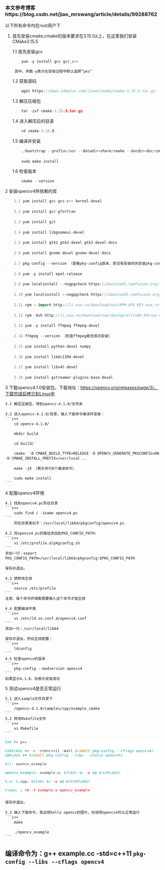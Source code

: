 ### 本文参考博客https://blog.csdn.net/jiao_mrswang/article/details/99288762

以下所有命令均在root用户下

1. 首先安装cmake,cmake的版本要求在3.15.1以上，在这里我们安装CMake3.15.5
	
	1.1 首先安装gcc
	```c++
		yum -y install gcc gcc_c++
	```
		其中，参数-y表示在安装过程中默认选择“yes"
		
	1.2 获取源码
	```c++
		wget https://down.24kplus.com/linux/cmake/cmake-3.15.5.tar.gz
	```
	1.3 解压压缩包
	```c++
		tar -zxf cmake-3.15.5.tar.gz
	```
	1.4 进入解压后的目录
	```c++
		cd cmake-3.15.5
	```
	1.5 编译并安装
	```c++
		./bootstrap --prefix=/usr --datadir=share/cmake --docdir=doc/cmake && make
		
		sudo make install
	```
	1.6 检查版本
	```c++
		cmake --version
	```

2 安装opencv4所依赖的库
```c++
	2.1 yum install gcc gcc-c++ kernel-devel
	
	2.2 yum install gcc-gfortran
	
	2.3 yum install git
	
	2.4 yum install libgnomeui-devel
	
	2.5 yum install gtk2 gtk2-devel gtk2-devel-docs
	
	2.6 yum install gnome-devel gnome-devel-docs
	
	2.7 pkg-config --version （查看pky-config版本，若没有安装则先安装pkg-config）
	
	2.8 yum -y install epel-release
	
	2.9 yum localinstall --nogpgcheck https://download1.rpmfusion.org/free/el/rpmfusion-free-release-7.noarch.rpm 

	2.10 yum localinstall –-nogpgcheck https://download1.rpmfusion.org/nonfree/el/rpmfusion-nonfree-release-7.noarch.rpm 
	
	2.11 rpm –-import http://li.nux.ro/download/nux/RPM-GPG-KEY-nux.ro 
	
	2.12 rpm -Uvh http://li.nux.ro/download/nux/dextop/el7/x86_64/nux-dextop-release-0-1.el7.nux.noarch.rpm

	2.13 yum -y install ffmpeg ffmpeg-devel
	
	2.14 ffmpeg --version （检查ffmpeg是否成功安装）
	
	2.15 yum install python-devel numpy

	2.16 yum install libdc1394-devel

	2.17 yum install libv4l-devel
	
	2.18 yum install gstreamer-plugins-base-devel
```

3 下载opencv4.1.0安装包，下载地址：https://opencv.org/releases/page/3/，下载完成后拷贝到Linux中
	
	3.1 解压压缩包，得到opencv-4.1.0/文件夹
	
	3.2 进入opencv-4.1.0/目录，输入下面命令编译并安装：
	```c++
		cd opencv-4.1.0/

		mkdir build
		
		cd build/
		
		cmake  -D CMAKE_BUILD_TYPE=RELEASE -D OPENCV_GENERATE_PKGCONFIG=ON -D CMAKE_INSTALL_PREFIX=/usr/local ..

		make -j8 （表示并行8个编译命令）

		sudo make install
	```

4 配置opencv4环境

	4.1 找到opencv4.pc所在目录
	```c++
		sudo find / -iname opencv4.pc
	```
		所在目录类似于：/usr/local/lib64/pkgconfig/opencv4.pc
	
	4.2 将opencv4.pc的路径添加到PKG_CONFIG_PATH:
	```c++
		vi /etc/profile.d/pkgconfig.sh
	```
	添加一行：export PKG_CONFIG_PATH=/usr/local/lib64/pkgconfig:$PKG_CONFIG_PATH
	
	保存并退出。
	
	4.3 使修改生效
	```c++
		source /etc/profile
	```
	注意，每个命令终端都需要输入这个命令才能生效
	
	4.4 配置编译环境
	```c++
		vi /etc/ld.so.conf.d/opencv4.conf
	```
	添加一行：/usr/local/lib64
	
	保存并退出，然后生效配置：
	```c++
		ldconfig
	``` 
	4.5 检查opencv的版本
	```c++
		pkg-config --modversion opencv4
	``` 
	如果显示4.1.0，则表示安装成功

5 测试opencv4是否正常运行

	5.1 进入sample文件目录下
	```c++
		/opencv-4.1.0/samples/cpp/example_cmake
	``` 
	5.2 修改Makefile文件
	```c++
		vi Makefile
	``` 
	
![1fd](https://github.com/zgzym/LinuxConfig/blob/main/images/opencv4_1.png)
	
	保存并退出。
	
	5.3 输入下面命令，若出现hello opencv的图片，则说明opencv4可以正常运行
	```c++
		make
		
		./opencv_example
	``` 
## 编译命令为：g++ example.cc -std=c++11 `pkg-config --libs --cflags opencv4`
